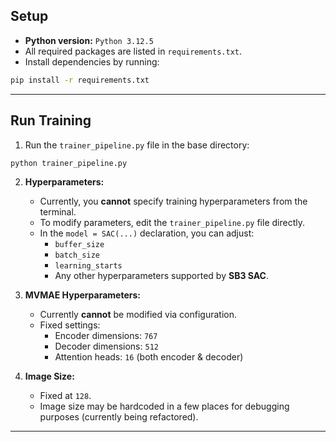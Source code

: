 ## Setup

- **Python version:** `Python 3.12.5`
- All required packages are listed in `requirements.txt`.
- Install dependencies by running:

```bash
pip install -r requirements.txt
```

---

## Run Training

1. Run the `trainer_pipeline.py` file in the base directory:

```bash
python trainer_pipeline.py
```

2. **Hyperparameters:**
   - Currently, you **cannot** specify training hyperparameters from the terminal.
   - To modify parameters, edit the `trainer_pipeline.py` file directly.
   - In the `model = SAC(...)` declaration, you can adjust:
     - `buffer_size`
     - `batch_size`
     - `learning_starts`
     - Any other hyperparameters supported by **SB3 SAC**.

3. **MVMAE Hyperparameters:**
   - Currently **cannot** be modified via configuration.
   - Fixed settings:
     - Encoder dimensions: `767`
     - Decoder dimensions: `512`
     - Attention heads: `16` (both encoder & decoder)

4. **Image Size:**
   - Fixed at `128`.
   - Image size may be hardcoded in a few places for debugging purposes (currently being refactored).

---
